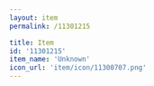```yaml
---
layout: item
permalink: /11301215

title: Item
id: '11301215'
item_name: 'Unknown'
icon_url: 'item/icon/11300707.png'
---
```

